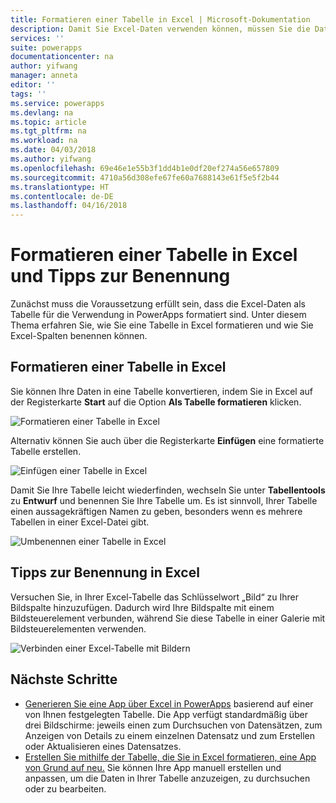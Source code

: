 ```yaml
---
title: Formatieren einer Tabelle in Excel | Microsoft-Dokumentation
description: Damit Sie Excel-Daten verwenden können, müssen Sie die Daten in einer Tabelle formatieren. Hinzufügen des Schlüsselworts „Bild“ in Spaltennamen
services: ''
suite: powerapps
documentationcenter: na
author: yifwang
manager: anneta
editor: ''
tags: ''
ms.service: powerapps
ms.devlang: na
ms.topic: article
ms.tgt_pltfrm: na
ms.workload: na
ms.date: 04/03/2018
ms.author: yifwang
ms.openlocfilehash: 69e46e1e55b3f1dd4b1e0df20ef274a56e657809
ms.sourcegitcommit: 4710a56d308efe67fe60a7688143e61f5e5f2b44
ms.translationtype: HT
ms.contentlocale: de-DE
ms.lasthandoff: 04/16/2018
---
```

# <a name="format-a-table-in-excel-and-naming-tips"></a>Formatieren einer Tabelle in Excel und Tipps zur Benennung
Zunächst muss die Voraussetzung erfüllt sein, dass die Excel-Daten als Tabelle für die Verwendung in PowerApps formatiert sind. Unter diesem Thema erfahren Sie, wie Sie eine Tabelle in Excel formatieren und wie Sie Excel-Spalten benennen können.

## <a name="how-to-format-a-table-in-excel"></a>Formatieren einer Tabelle in Excel
Sie können Ihre Daten in eine Tabelle konvertieren, indem Sie in Excel auf der Registerkarte **Start** auf die Option **Als Tabelle formatieren** klicken.

![Formatieren einer Tabelle in Excel](./media/how-to-excel-tips/format-table.png)

Alternativ können Sie auch über die Registerkarte **Einfügen** eine formatierte Tabelle erstellen.

![Einfügen einer Tabelle in Excel](./media/how-to-excel-tips/insert-table.png)

Damit Sie Ihre Tabelle leicht wiederfinden, wechseln Sie unter **Tabellentools** zu **Entwurf** und benennen Sie Ihre Tabelle um. Es ist sinnvoll, Ihrer Tabelle einen aussagekräftigen Namen zu geben, besonders wenn es mehrere Tabellen in einer Excel-Datei gibt.

![Umbenennen einer Tabelle in Excel](./media/how-to-excel-tips/rename-table.png)

## <a name="naming-tips-in-excel"></a>Tipps zur Benennung in Excel
Versuchen Sie, in Ihrer Excel-Tabelle das Schlüsselwort „Bild“ zu Ihrer Bildspalte hinzuzufügen. Dadurch wird Ihre Bildspalte mit einem Bildsteuerelement verbunden, während Sie diese Tabelle in einer Galerie mit Bildsteuerelementen verwenden.

![Verbinden einer Excel-Tabelle mit Bildern](./media/how-to-excel-tips/connect-gallery.png)

## <a name="next-steps"></a>Nächste Schritte
* [Generieren Sie eine App über Excel in PowerApps](get-started-create-from-data.md) basierend auf einer von Ihnen festgelegten Tabelle. Die App verfügt standardmäßig über drei Bildschirme: jeweils einen zum Durchsuchen von Datensätzen, zum Anzeigen von Details zu einem einzelnen Datensatz und zum Erstellen oder Aktualisieren eines Datensatzes.
* [Erstellen Sie mithilfe der Tabelle, die Sie in Excel formatieren, eine App von Grund auf neu.](get-started-create-from-blank.md) Sie können Ihre App manuell erstellen und anpassen, um die Daten in Ihrer Tabelle anzuzeigen, zu durchsuchen oder zu bearbeiten.
